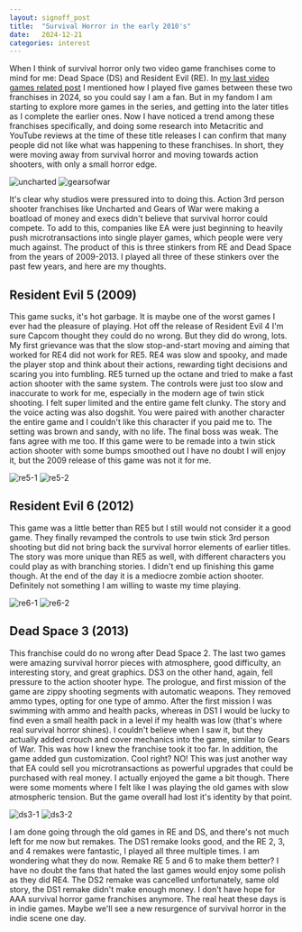 ```yaml
---
layout: signoff_post
title:  "Survival Horror in the early 2010's"
date:   2024-12-21
categories: interest
---
```


When I think of survival horror only two video game franchises come to mind for me: Dead Space (DS) and Resident Evil (RE).
In [my last video games related post](http://127.0.0.1:4000/gaming/2024/12/16/index.html) I mentioned how I played five games between these two franchises in 2024, so you could say I am a fan.
But in my fandom I am starting to explore more games in the series, and getting into the later titles as I complete the earlier ones.
Now I have noticed a trend among these franchises specifically, and doing some research into Metacritic and YouTube reviews at the time of these title releases I can confirm that many people did not like what was happening to these franchises.
In short, they were moving away from survival horror and moving towards action shooters, with only a small horror edge.

![uncharted](https://blogger.googleusercontent.com/img/b/R29vZ2xl/AVvXsEgbqHoqinEUWUjYcd60Gf06ByldnhGKMqtbMOLsiXdh2karptAmgeSCwFsrDYi_uZy_mEwF6c9XgIV8CQMQvd4aQFI758JDZxIRSxU9PydJxJ-MaEYzkVfSBXS6t8vYp6-Ixt6xKrRzh-UCq5cn-b5BFnJoPY85xVLfHMO0UyhLUMP3uPKAj-ejMu0H/w1200-h630-p-k-no-nu/9b5c7-clickwallpapers-uncharted1-fullhd-img6.jpg)
![gearsofwar](https://cdn.gearsofwar.com/gearsofwar/sites/2/2024/05/Gears3_thumbnail-664e40401e51a.png)

It's clear why studios were pressured into to doing this. Action 3rd person shooter franchises like Uncharted and Gears of War were making a boatload of money and execs didn't believe that survival horror could compete.
To add to this, companies like EA were just beginning to heavily push microtransactions into single player games, which people were very much against.
The product of this is three stinkers from RE and Dead Space from the years of 2009-2013.
I played all three of these stinkers over the past few years, and here are my thoughts.

## Resident Evil 5 (2009)

This game sucks, it's hot garbage. It is maybe one of the worst games I ever had the pleasure of playing.
Hot off the release of Resident Evil 4 I'm sure Capcom thought they could do no wrong.
But they did do wrong, lots.
My first grievance was that the slow stop-and-start moving and aiming that worked for RE4 did not work for RE5. 
RE4 was slow and spooky, and made the player stop and think about their actions, rewarding tight decisions and scaring you into fumbling.
RE5 turned up the octane and tried to make a fast action shooter with the same system.
The controls were just too slow and inaccurate to work for me, especially in the modern age of twin stick shooting.
I felt super limited and the entire game felt clunky.
The story and the voice acting was also dogshit. You were paired with another character the entire game and I couldn't like this character if you paid me to.
The setting was brown and sandy, with no life.
The final boss was weak.
The fans agree with me too.
If this game were to be remade into a twin stick action shooter with some bumps smoothed out I have no doubt I will enjoy it, but the 2009 release of this game was not it for me.

![re5-1](https://store-images.s-microsoft.com/image/apps.20864.64671248987334422.19b0f72f-a5aa-4961-92cc-db687c1f0d12.3454419f-964d-40db-8826-762146627703?q=90&w=480&h=270)
![re5-2](https://blogger.googleusercontent.com/img/b/R29vZ2xl/AVvXsEgQTFtHvu3NU6EbIe6s-f8IQW1cQ9tDNoFNN5GzWshjDezuklaum1cDwfsVQxujU5-alhp24kx-utU1qXrt-n6srCT79K78XxixS6OPnxnDIew2i8oFpelWfZyFLEsPrv5MnHRLS3jyoK0j/s1600/Resident_Evil_5_(PC)_26.jpg)

## Resident Evil 6 (2012)

This game was a little better than RE5 but I still would not consider it a good game.
They finally revamped the controls to use twin stick 3rd person shooting but did not bring back the survival horror elements of earlier titles.
The story was more unique than RE5 as well, with different characters you could play as with branching stories.
I didn't end up finishing this game though.
At the end of the day it is a mediocre zombie action shooter.
Definitely not something I am willing to waste my time playing.

![re6-1](https://assets.nintendo.com/image/upload/c_fill,w_1200/q_auto:best/f_auto/dpr_2.0/ncom/software/switch/70010000015880/3c9c23a7d887db446ee201cd57e001919668b035d38c2994d9a9e65b689fb012)
![re6-2](https://i0.wp.com/bloody-disgusting.com/wp-content/uploads/2018/10/resident-evil-6-leon-s-kennedy.jpg?resize=1000%2C600&ssl=1)

## Dead Space 3 (2013)

This franchise could do no wrong after Dead Space 2. The last two games were amazing survival horror pieces with atmosphere, good difficulty, an interesting story, and great graphics.
DS3 on the other hand, again, fell pressure to the action shooter hype.
The prologue, and first mission of the game are zippy shooting segments with automatic weapons.
They removed ammo types, opting for one type of ammo.
After the first mission I was swimming with ammo and health packs, whereas in DS1 I would be lucky to find even a small health pack in a level if my health was low (that's where real survival horror shines).
I couldn't believe when I saw it, but they actually added crouch and cover mechanics into the game, similar to Gears of War.
This was how I knew the franchise took it too far.
In addition, the game added gun customization. Cool right? NO! This was just another way that EA could sell you microtransactions as powerful upgrades that could be purchased with real money.
I actually enjoyed the game a bit though. 
There were some moments where I felt like I was playing the old games with slow atmospheric tension. But the game overall had lost it's identity by that point. 

![ds3-1](https://i.ytimg.com/vi/Dy1l0H5S_So/hq720.jpg?sqp=-oaymwEhCK4FEIIDSFryq4qpAxMIARUAAAAAGAElAADIQj0AgKJD&rs=AOn4CLC3jduOLXBSCVDlLYjX-2fzZWL37Q)
![ds3-2](https://grantland.com/wp-content/uploads/2013/02/grant_g_deadspace3_64011.jpg?w=1003)

I am done going through the old games in RE and DS, and there's not much left for me now but remakes. The DS1 remake looks good, and the RE 2, 3, and 4 remakes were fantastic, I played all three multiple times. 
I am wondering what they do now. Remake RE 5 and 6 to make them better? I have no doubt the fans that hated the last games would enjoy some polish as they did RE4.
The DS2 remake was cancelled unfortunately, same old story, the DS1 remake didn't make enough money.
I don't have hope for AAA survival horror game franchises anymore. 
The real heat these days is in indie games.
Maybe we'll see a new resurgence of survival horror in the indie scene one day.